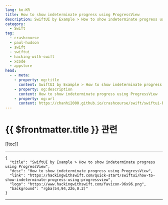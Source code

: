 ```yaml
---
lang: ko-KR
title: How to show indeterminate progress using ProgressView
description: SwiftUI by Example > How to show indeterminate progress using ProgressView
category:
  - Swift
tag: 
  - crashcourse
  - paul-hudson
  - swift
  - swiftui
  - hacking-with-swift
  - xcode
  - appstore
head:
  - - meta:
    - property: og:title
      content: SwiftUI by Example > How to show indeterminate progress using ProgressView
    - property: og:description
      content: How to show indeterminate progress using ProgressView
    - property: og:url
      content: https://chanhi2000.github.io/crashcourse/swift/swiftui-by-example/06-user-interface-controls/how-to-show-indeterminate-progress-using-progressview.html
---
```


# {{ $frontmatter.title }} 관련

[[toc]]

---

```component VPCard
{
  "title": "SwiftUI by Example > How to show indeterminate progress using ProgressView",
  "desc": "How to show indeterminate progress using ProgressView",
  "link": "https://hackingwithswift.com/quick-start/swiftui/how-to-show-indeterminate-progress-using-progressview",
  "logo": "https://www.hackingwithswift.com/favicon-96x96.png",
  "background": "rgba(54,94,226,0.2)"
}
```

---

<TagLinks />